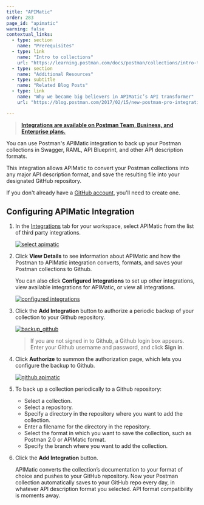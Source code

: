 ```yaml
---
title: "APIMatic"
order: 283
page_id: "apimatic"
warning: false
contextual_links:
  - type: section
    name: "Prerequisites"
  - type: link
    name: "Intro to collections"
    url: "https://learning.postman.com/docs/postman/collections/intro-to-collections"
  - type: section
    name: "Additional Resources"
  - type: subtitle
    name: "Related Blog Posts"
  - type: link
    name: "Why we became big believers in APIMatic’s API transformer"
    url: "https://blog.postman.com/2017/02/15/new-postman-pro-integration-apimatics-api-transformer/"

---
```


> __[Integrations are available on Postman Team, Business, and Enterprise plans.](https://www.getpostman.com/pricing)__

You can use Postman's APIMatic integration to back up your Postman collections in Swagger, RAML, API Blueprint, and other API description formats.

This integration allows APIMatic to convert your Postman collections into any major API description format, and save the resulting file into your designated GitHub repository.

If you don't already have a [GitHub account](https://github.com/), you'll need to create one.

## Configuring APIMatic Integration

1. In the [Integrations](https://go.postman.co/workspaces) tab for your workspace, select APIMatic from the list of third party integrations.

    [![select apimatic](https://assets.postman.com/postman-docs/integrations_APImatic.png)](https://assets.postman.com/postman-docs/integrations_APImatic.png)

2. Click **View Details** to see information about APIMatic and how the Postman to APIMatic integration converts, formats, and saves your Postman collections to Github.

   You can also click **Configured Integrations** to set up other integrations, view available integrations for APIMatic, or view all integrations.

    [![configured integrations](https://assets.postman.com/postman-docs/WS-integrations-apimatic-conf-integr.png)](https://assets.postman.com/postman-docs/WS-integrations-apimatic-conf-integr.png)

3. Click the **Add Integration** button to authorize a periodic backup of your collection to your Github repository.

    [![backup_github](https://assets.postman.com/postman-docs/WS-integrations_APImatic_backup_Github2.png)](https://assets.postman.com/postman-docs/WS-integrations_APImatic_backup_Github2.png)

    > If you are not signed in to Github, a Github login box appears. Enter your Github username and password, and click **Sign in**.

4. Click **Authorize** to summon the authorization page, which lets you configure the backup to Github.

    [![github apimatic](https://assets.postman.com/postman-docs/WS-integrations-github-authorized1-a.png)](https://assets.postman.com/postman-docs/WS-integrations-github-authorized1-a.png)

5. To back up a collection periodically to a Github repository:

   * Select a collection.
   * Select a repository.
   * Specify a directory in the repository where you want to add the collection.
   * Enter a filename for the directory in the repository.
   * Select the format in which you want to save the collection, such as Postman 2.0 or APIMatic format.
   * Specify the branch where you want to add the collection.

6. Click the **Add Integration** button.

   APIMatic converts the collection’s documentation to your format of choice and pushes to your GitHub repository.  Now your Postman collection automatically saves to your GitHub repo every day, in whatever API description format you selected.  API format compatibility is moments away.
